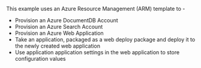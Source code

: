 This example uses an Azure Resource Management (ARM) template to - 

- Provision an Azure DocumentDB Account
- Provision an Azure Search Account
- Provision an Azure Web Application
- Take an application, packaged as a web deploy package and deploy it to the newly created web application
- Use application application settings in the web application to store configuration values

